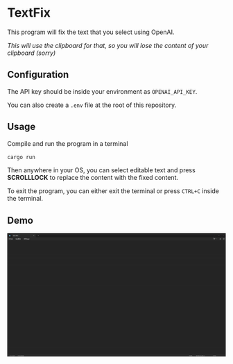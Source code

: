 # TextFix

This program will fix the text that you select using OpenAI.

*This will use the clipboard for that, so you will lose the content of your clipboard (sorry)*

## Configuration

The API key should be inside your environment as `OPENAI_API_KEY`.

You can also create a `.env` file at the root of this repository.

## Usage

Compile and run the program in a terminal

```bash
cargo run
```

Then anywhere in your OS, you can select editable text and press **SCROLLLOCK** to replace the content with the fixed content.

To exit the program, you can either exit the terminal or press `CTRL+C` inside the terminal.

## Demo

![demo with notepad.exe on Windows](./media/demo_textfix.gif)
